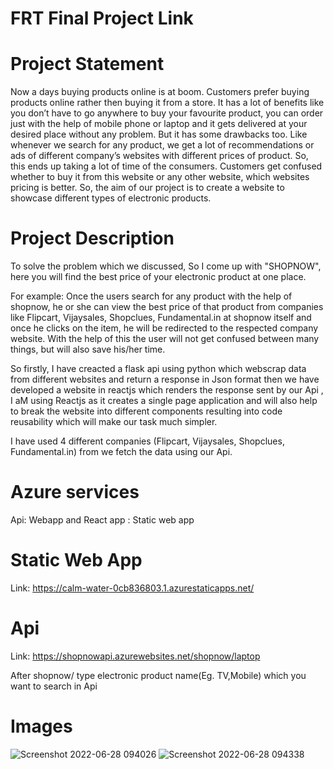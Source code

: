 

# FRT Final Project Link

# Project Statement
Now a days buying products online is at boom. Customers prefer buying products online rather then buying it from a store. It has a lot of benefits like you don’t have to go anywhere to buy your favourite product, you can order just with the help of mobile phone or laptop and it gets delivered at your desired place without any problem.
But it has some drawbacks too. Like whenever we search for any product, we get a lot of recommendations or ads of different company’s websites with different prices of product. So, this ends up taking a lot of time of the consumers. Customers get confused whether to buy it from this website or any other website, which websites pricing is better.
So, the aim of our project is to create a website to showcase different types of electronic products. 

# Project Description

To solve the problem which we discussed, So I come up with "SHOPNOW", here you will find the best price of your electronic product at one place.

For example: Once the users search for any product with the help of shopnow, he or she can view the best price of that product from companies like Flipcart, Vijaysales, Shopclues, Fundamental.in at shopnow itself and once he clicks on the item, he will be redirected to the respected company website. With the help of this the user will not get confused between many things, but will also save his/her time.

So firstly, I have creacted a flask api using python which webscrap data from different websites and return a response in Json format then we have developed a website in reactjs which renders the response sent by  our Api , I aM using Reactjs as it creates a single page application and will also help to break the website into different components resulting into code reusability which will make our task much simpler.

I have used 4 different companies (Flipcart, Vijaysales, Shopclues, Fundamental.in) from we fetch the data using our Api.

# Azure services
Api: Webapp and 
React app : Static web app


# Static Web App 
Link:
https://calm-water-0cb836803.1.azurestaticapps.net/
# Api
Link:
https://shopnowapi.azurewebsites.net/shopnow/laptop

After shopnow/ type electronic product name(Eg. TV,Mobile) which you want to search in Api

# Images

![Screenshot 2022-06-28 094026](https://user-images.githubusercontent.com/58596501/176090397-190b4a4b-c5a5-4235-ac1d-e9773cbeb615.jpg)
![Screenshot 2022-06-28 094338](https://user-images.githubusercontent.com/58596501/176090816-bfc4f729-cbb7-4aba-9254-0f924387d6ea.jpg)


